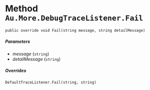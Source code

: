 # Method `Au.More.DebugTraceListener.Fail`

```
public override void Fail(string message, string detailMessage)
```

##### Parameters

- *message*  (`string`)
- *detailMessage*  (`string`)

##### Overrides

`DefaultTraceListener.Fail(string, string)`